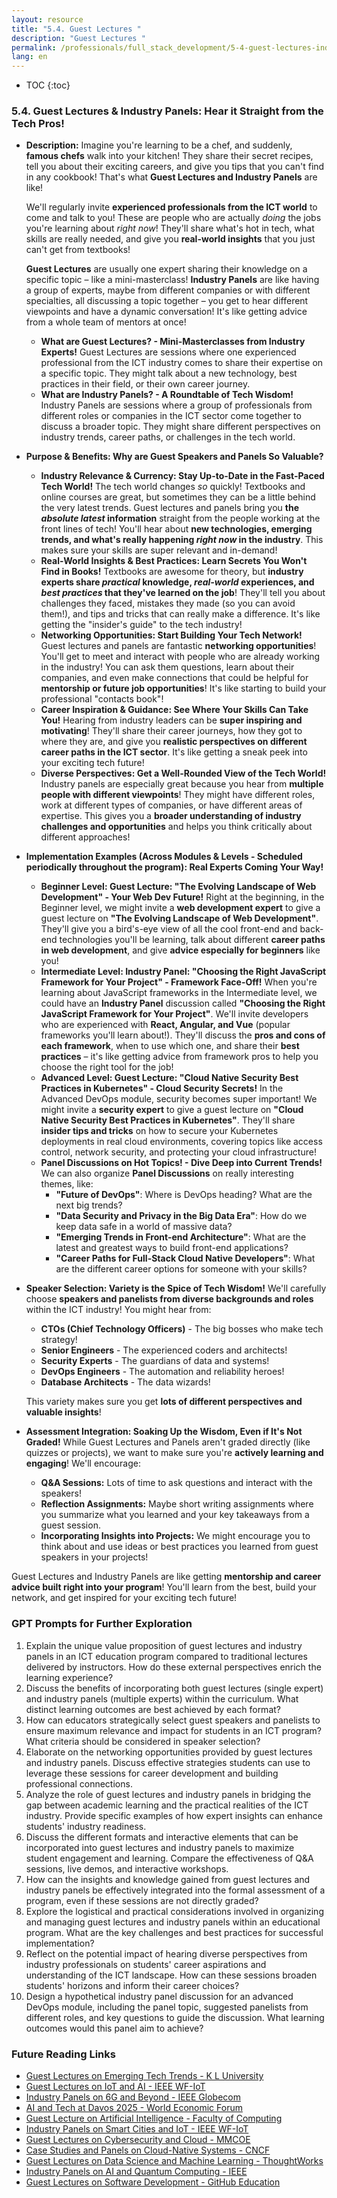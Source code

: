 ```yaml
---
layout: resource
title: "5.4. Guest Lectures "
description: "Guest Lectures "
permalink: /professionals/full_stack_development/5-4-guest-lectures-industry-panels/
lang: en
---
```


* TOC
{:toc}


### 5.4. Guest Lectures & Industry Panels:  Hear it Straight from the Tech Pros!

*   **Description:** Imagine you're learning to be a chef, and suddenly, **famous chefs** walk into your kitchen! They share their secret recipes, tell you about their exciting careers, and give you tips that you can't find in any cookbook! That's what **Guest Lectures and Industry Panels** are like!

    We'll regularly invite **experienced professionals from the ICT world** to come and talk to you!  These are people who are actually *doing* the jobs you're learning about *right now*! They'll share what's hot in tech, what skills are really needed, and give you **real-world insights** that you just can't get from textbooks!

    **Guest Lectures** are usually one expert sharing their knowledge on a specific topic – like a mini-masterclass! **Industry Panels** are like having a group of experts, maybe from different companies or with different specialties, all discussing a topic together – you get to hear different viewpoints and have a dynamic conversation! It's like getting advice from a whole team of mentors at once!

    *   **What are Guest Lectures? - Mini-Masterclasses from Industry Experts!** Guest Lectures are sessions where one experienced professional from the ICT industry comes to share their expertise on a specific topic. They might talk about a new technology, best practices in their field, or their own career journey.
    *   **What are Industry Panels? -  A Roundtable of Tech Wisdom!** Industry Panels are sessions where a group of professionals from different roles or companies in the ICT sector come together to discuss a broader topic.  They might share different perspectives on industry trends, career paths, or challenges in the tech world.

*   **Purpose & Benefits: Why are Guest Speakers and Panels So Valuable?**

    *   **Industry Relevance & Currency: Stay Up-to-Date in the Fast-Paced Tech World!**  The tech world changes *so* quickly! Textbooks and online courses are great, but sometimes they can be a little behind the very latest trends.  Guest lectures and panels bring you **the *absolute latest* information** straight from the people working at the front lines of tech! You'll hear about **new technologies, emerging trends, and what's really happening *right now* in the industry**. This makes sure your skills are super relevant and in-demand!
    *   **Real-World Insights & Best Practices: Learn Secrets You Won't Find in Books!**  Textbooks are awesome for theory, but **industry experts share *practical* knowledge, *real-world* experiences, and *best practices* that they've learned on the job**! They'll tell you about challenges they faced, mistakes they made (so you can avoid them!), and tips and tricks that can really make a difference. It's like getting the "insider's guide" to the tech industry!
    *   **Networking Opportunities: Start Building Your Tech Network!**  Guest lectures and panels are fantastic **networking opportunities**! You'll get to meet and interact with people who are already working in the industry! You can ask them questions, learn about their companies, and even make connections that could be helpful for **mentorship or future job opportunities**! It's like starting to build your professional "contacts book"!
    *   **Career Inspiration & Guidance:  See Where Your Skills Can Take You!**  Hearing from industry leaders can be **super inspiring and motivating**! They'll share their career journeys, how they got to where they are, and give you **realistic perspectives on different career paths in the ICT sector**. It's like getting a sneak peek into your exciting tech future!
    *   **Diverse Perspectives:  Get a Well-Rounded View of the Tech World!**  Industry panels are especially great because you hear from **multiple people with different viewpoints**! They might have different roles, work at different types of companies, or have different areas of expertise. This gives you a **broader understanding of industry challenges and opportunities** and helps you think critically about different approaches!

*   **Implementation Examples (Across Modules & Levels - Scheduled periodically throughout the program):  Real Experts Coming Your Way!**

    *   **Beginner Level: Guest Lecture: "The Evolving Landscape of Web Development" -  Your Web Dev Future!**  Right at the beginning, in the Beginner level, we might invite a **web development expert** to give a guest lecture on **"The Evolving Landscape of Web Development"**.  They'll give you a bird's-eye view of all the cool front-end and back-end technologies you'll be learning, talk about different **career paths in web development**, and give **advice especially for beginners** like you!
    *   **Intermediate Level: Industry Panel: "Choosing the Right JavaScript Framework for Your Project" - Framework Face-Off!**  When you're learning about JavaScript frameworks in the Intermediate level, we could have an **Industry Panel** discussion called **"Choosing the Right JavaScript Framework for Your Project"**. We'll invite developers who are experienced with **React, Angular, and Vue** (popular frameworks you'll learn about!). They'll discuss the **pros and cons of each framework**, when to use which one, and share their **best practices** – it's like getting advice from framework pros to help you choose the right tool for the job!
    *   **Advanced Level: Guest Lecture: "Cloud Native Security Best Practices in Kubernetes" -  Cloud Security Secrets!**  In the Advanced DevOps module, security becomes super important! We might invite a **security expert** to give a guest lecture on **"Cloud Native Security Best Practices in Kubernetes"**. They'll share **insider tips and tricks** on how to secure your Kubernetes deployments in real cloud environments, covering topics like access control, network security, and protecting your cloud infrastructure!
    *   **Panel Discussions on Hot Topics! -  Dive Deep into Current Trends!** We can also organize **Panel Discussions** on really interesting themes, like:
        *   **"Future of DevOps"**:  Where is DevOps heading? What are the next big trends?
        *   **"Data Security and Privacy in the Big Data Era"**: How do we keep data safe in a world of massive data?
        *   **"Emerging Trends in Front-end Architecture"**: What are the latest and greatest ways to build front-end applications?
        *   **"Career Paths for Full-Stack Cloud Native Developers"**:  What are the different career options for someone with your skills?

*   **Speaker Selection:  Variety is the Spice of Tech Wisdom!**  We'll carefully choose **speakers and panelists from diverse backgrounds and roles** within the ICT industry!  You might hear from:

    *   **CTOs (Chief Technology Officers)** -  The big bosses who make tech strategy!
    *   **Senior Engineers** -  The experienced coders and architects!
    *   **Security Experts** -  The guardians of data and systems!
    *   **DevOps Engineers** -  The automation and reliability heroes!
    *   **Database Architects** -  The data wizards!

    This variety makes sure you get **lots of different perspectives and valuable insights**!

*   **Assessment Integration:  Soaking Up the Wisdom, Even if It's Not Graded!**  While Guest Lectures and Panels aren't graded directly (like quizzes or projects), we want to make sure you're **actively learning and engaging**! We'll encourage:

    *   **Q&A Sessions:**  Lots of time to ask questions and interact with the speakers!
    *   **Reflection Assignments:**  Maybe short writing assignments where you summarize what you learned and your key takeaways from a guest session.
    *   **Incorporating Insights into Projects:** We might encourage you to think about and use ideas or best practices you learned from guest speakers in your projects!

Guest Lectures and Industry Panels are like getting **mentorship and career advice built right into your program**! You'll learn from the best, build your network, and get inspired for your exciting tech future!


### GPT Prompts for Further Exploration

1.  Explain the unique value proposition of guest lectures and industry panels in an ICT education program compared to traditional lectures delivered by instructors. How do these external perspectives enrich the learning experience?
2.  Discuss the benefits of incorporating both guest lectures (single expert) and industry panels (multiple experts) within the curriculum. What distinct learning outcomes are best achieved by each format?
3.  How can educators strategically select guest speakers and panelists to ensure maximum relevance and impact for students in an ICT program? What criteria should be considered in speaker selection?
4.  Elaborate on the networking opportunities provided by guest lectures and industry panels.  Discuss effective strategies students can use to leverage these sessions for career development and building professional connections.
5.  Analyze the role of guest lectures and industry panels in bridging the gap between academic learning and the practical realities of the ICT industry. Provide specific examples of how expert insights can enhance students' industry readiness.
6.  Discuss the different formats and interactive elements that can be incorporated into guest lectures and industry panels to maximize student engagement and learning.  Compare the effectiveness of Q&A sessions, live demos, and interactive workshops.
7.  How can the insights and knowledge gained from guest lectures and industry panels be effectively integrated into the formal assessment of a program, even if these sessions are not directly graded?
8.  Explore the logistical and practical considerations involved in organizing and managing guest lectures and industry panels within an educational program. What are the key challenges and best practices for successful implementation?
9.  Reflect on the potential impact of hearing diverse perspectives from industry professionals on students' career aspirations and understanding of the ICT landscape. How can these sessions broaden students' horizons and inform their career choices?
10. Design a hypothetical industry panel discussion for an advanced DevOps module, including the panel topic, suggested panelists from different roles, and key questions to guide the discussion. What learning outcomes would this panel aim to achieve?

### Future Reading Links

- [Guest Lectures on Emerging Tech Trends - K L University](https://www.kluniversity.in/ecs/guestlec.aspx)
- [Guest Lectures on IoT and AI - IEEE WF-IoT](https://wfiot2024.iot.ieee.org/content/industry-forum-panels)
- [Industry Panels on 6G and Beyond - IEEE Globecom](https://globecom2022.ieee-globecom.org/program/industry-panels)
- [AI and Tech at Davos 2025 - World Economic Forum](https://www.weforum.org/stories/2025/01/industries-in-the-intelligent-age-ai-tech-theme-davos-2025/)
- [Guest Lecture on Artificial Intelligence - Faculty of Computing](https://foc.kdu.ac.lk/news/the-guest-lecture-artificial-intelligence/)
- [Industry Panels on Smart Cities and IoT - IEEE WF-IoT](https://wfiot2024.iot.ieee.org/content/industry-forum-panels)
- [Guest Lectures on Cybersecurity and Cloud - MMCOE](https://mmcoe.edu.in/guest-lectures/)
- [Case Studies and Panels on Cloud-Native Systems - CNCF](https://www.cncf.io/)
- [Guest Lectures on Data Science and Machine Learning - ThoughtWorks](https://www.thoughtworks.com/insights)
- [Industry Panels on AI and Quantum Computing - IEEE](https://www.ieee.org/)
- [Guest Lectures on Software Development - GitHub Education](https://education.github.com/)
